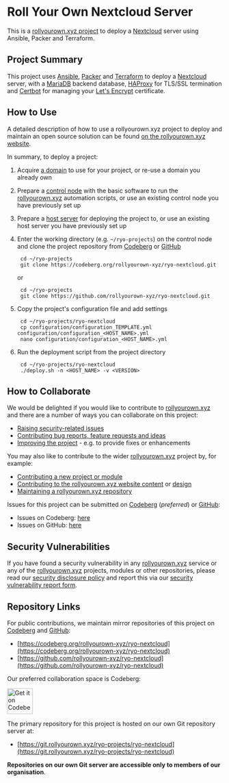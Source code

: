 <!--
SPDX-FileCopyrightText: 2022 Wilfred Nicoll <xyzroller@rollyourown.xyz>
SPDX-License-Identifier: CC-BY-SA-4.0
-->

# Roll Your Own Nextcloud Server

This is a [rollyourown.xyz project](https://rollyourown.xyz/rollyourown/projects/) to deploy a [Nextcloud](https://nextcloud.com/) server using Ansible, Packer and Terraform.

## Project Summary

This project uses [Ansible](https://www.ansible.com/), [Packer](https://www.packer.io/) and [Terraform](https://www.terraform.io/) to deploy a [Nextcloud](https://nextcloud.com/) server, with a [MariaDB](https://mariadb.org/) backend database, [HAProxy](https://www.haproxy.org/) for TLS/SSL termination and [Certbot](https://certbot.eff.org/) for managing your [Let's Encrypt](https://letsencrypt.org/) certificate.

## How to Use

A detailed description of how to use a rollyourown.xyz project to deploy and maintain an open source solution can be found [on the rollyourown.xyz website](https://rollyourown.xyz/rollyourown/how_to_use/).

In summary, to deploy a project:

1. Acquire [a domain](https://rollyourown.xyz/rollyourown/how_to_use/deploy/#a-domain) to use for your project, or re-use a domain you already own

2. Prepare a [control node](https://rollyourown.xyz/rollyourown/how_to_use/control_node/) with the basic software to run the [rollyourown.xyz](https://rollyourown.xyz) automation scripts, or use an existing control node you have previously set up

3. Prepare a [host server](https://rollyourown.xyz/rollyourown/how_to_use/host_server/) for deploying the project to, or use an existing host server you have previously set up

4. Enter the working directory (e.g. `~/ryo-projects`) on the control node and clone the project repository from [Codeberg](https://codeberg.org/) or [GitHub](https://github.com/)

        cd ~/ryo-projects
        git clone https://codeberg.org/rollyourown-xyz/ryo-nextcloud.git

    or

        cd ~/ryo-projects
        git clone https://github.com/rollyourown-xyz/ryo-nextcloud.git

5. Copy the project's configuration file and add settings

        cd ~/ryo-projects/ryo-nextcloud
        cp configuration/configuration_TEMPLATE.yml configuration/configuration_<HOST_NAME>.yml
        nano configuration/configuration_<HOST_NAME>.yml

6. Run the deployment script from the project directory

        cd ~/ryo-projects/ryo-nextcloud
        ./deploy.sh -n <HOST_NAME> -v <VERSION>

## How to Collaborate

We would be delighted if you would like to contribute to [rollyourown.xyz](https://rollyourown.xyz) and there are a number of ways you can collaborate on this project:

- [Raising security-related issues](https://rollyourown.xyz/collaborate/security_vulnerabilities/)
- [Contributing bug reports, feature requests and ideas](https://rollyourown.xyz/collaborate/bug_reports_feature_requests_ideas/)
- [Improving the project](https://rollyourown.xyz/collaborate/existing_projects_and_modules/) - e.g. to provide fixes or enhancements

You may also like to contribute to the wider [rollyourown.xyz](https://rollyourown.xyz/) project by, for example:

- [Contributing a new project or module](https://rollyourown.xyz/collaborate/new_projects_and_modules/)
- [Contributing to the rollyourown.xyz website content](https://rollyourown.xyz/collaborate/website_content/) or [design](https://rollyourown.xyz/collaborate/website_design/)
- [Maintaining a rollyourown.xyz repository](https://rollyourown.xyz/collaborate/working_with_git/what_is_git/#project-maintainer)

Issues for this project can be submitted on [Codeberg](https://codeberg.org/) (_preferred_) or [GitHub](https://github.com/):

- Issues on Codeberg: [here](https://codeberg.org/rollyourown-xyz/ryo-nextcloud/issues)
- Issues on GitHub: [here](https://github.com/rollyourown-xyz/ryo-nextcloud/issues)

## Security Vulnerabilities

If you have found a security vulnerability in any [rollyourown.xyz](https://rollyourown.xyz/) service or any of the [rollyourown.xyz](https://rollyourown.xyz/) projects, modules or other repositories, please read our [security disclosure policy](https://rollyourown.xyz/collaborate/security_vulnerabilities/) and report this via our [security vulnerability report form](https://forms.rollyourown.xyz/security-vulnerability).

## Repository Links

For public contributions, we maintain mirror repositories of this project on [Codeberg](https://codeberg.org) and [GitHub](https://github.com):

- [https://codeberg.org/rollyourown-xyz/ryo-nextcloud](https://codeberg.org/rollyourown-xyz/ryo-nextcloud)
- [https://github.com/rollyourown-xyz/ryo-nextcloud](https://github.com/rollyourown-xyz/ryo-nextcloud)

Our preferred collaboration space is Codeberg:

<a href="https://codeberg.org/rollyourown-xyz/ryo-nextcloud"><img alt="Get it on Codeberg" src="https://get-it-on.codeberg.org/get-it-on-blue-on-white.png" height="60"></a>

The primary repository for this project is hosted on our own Git repository server at:

- [https://git.rollyourown.xyz/ryo-projects/ryo-nextcloud](https://git.rollyourown.xyz/ryo-projects/ryo-nextcloud)

**Repositories on our own Git server are accessible only to members of our organisation**.
